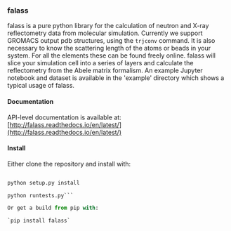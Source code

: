 ### falass

falass is a pure python library for the calculation of neutron and X-ray reflectometry data from molecular simulation. Currently we support GROMACS output pdb structures, using the `trjconv` command. It is also necessary to know the scattering length of the atoms or beads in your system. For all the elements these can be found freely online. falass will slice your simulation cell into a series of layers and calculate the reflectometry from the Abele matrix formalism. An example Jupyter notebook and dataset is available in the 'example' directory which shows a typical usage of falass.

#### Documentation

API-level documentation is available at: [http://falass.readthedocs.io/en/latest/](http://falass.readthedocs.io/en/latest/) 

#### Install

Either clone the repository and install with:

```python setup.py build

python setup.py install 

python runtests.py```

Or get a build from pip with:

`pip install falass`
